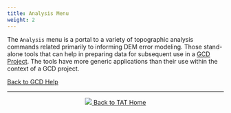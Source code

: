 ```yaml
---
title: Analysis Menu
weight: 2
---
```


The `Analysis` menu is a portal to a variety of topographic analysis commands related primarily to informing DEM error modeling. Those stand-alone tools that can help in preparing data for subsequent use in a [GCD Project](http://gcd.riverscapes.xyz). The tools have more generic applications than their use within the context of a GCD project. 

<a class="hollow button" href="{{ site.baseurl }}/Help"><i class="fa fa-chevron-circle-left"></i>  Back to GCD Help </a>  

------
<div align="center">
	<a class="hollow button" href="{{ site.baseurl }}/"><img src="{{ site.baseurl}}/assets/images/Tatty.png">  Back to TAT Home </a>  
</div>